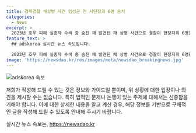 ```yaml
---
title: 경북경찰 채상병 사건 임성근 전 사단장과 6명 송치
categories:
  - News
excerpt: >
  2023년 호우 피해 실종자 수색 중 숨진 채 발견된 채 상병 사건으로 경찰이 현장지휘 6명을 업무상과실치사 혐의로 송치했습니다. 채상병 소속 포병여단 지휘관은 수중 수색으로 오인케 하는 임의의 지시로 사망의 직접적인 원인으로 의심되며, 다른 관련자들은 위험 방지 노력 소홀과 관리·감독 부족으로 책임을 물렸습니다. 하지만 전 사단장은 새로운 지시를 하지 않고 위험성 평가 의무를 소홀히 한 것으로 보이지 않아 책임을 물리기 어려웠습니다.
feature_text: >
  ## adskorea 실시간 뉴스 속보입니다.

  2023년 호우 피해 실종자 수색 중 숨진 채 발견된 채 상병 사건으로 경찰이 현장지휘 6명을 업무상과실치사 혐의로 송치했습니다. 채상병 소속 포병여단 지휘관은 수중 수색으로 오인케 하는 임의의 지시로 사망의 직접적인 원인으로 의심되며, 다른 관련자들은 위험 방지 노력 소홀과 관리·감독 부족으로 책임을 물렸습니다. 하지만 전 사단장은 새로운 지시를 하지 않고 위험성 평가 의무를 소홀히 한 것으로 보이지 않아 책임을 물리기 어려웠습니다.
image: 'https://newsdao.kr/res/images/meta/newsdao_breakingnews.jpg'
---
```


<p><img src="https://newsdao.kr/res/images/meta/newsdao_breakingnews.jpg" alt="adskorea 속보" /></p>

<p>저희가 작성해 드릴 수 있는 것은 정보와 가이드일 뿐이며, 위 상황에 대한 입장이나 의견을 제시할 수는 없습니다. 특히 법적인 문제나 논쟁이 있는 주제에 대해서는 신중함을 기해야 합니다. 이에 대한 상세한 내용을 알고 계신 경우, 해당 정보를 기반으로 구체적인 글을 작성해 드릴 수 있도록 안내해 주시기 바랍니다.</p>
실시간 뉴스 속보는, <a href="https://newsdao.kr" rel="dofollow">https://newsdao.kr</a>


